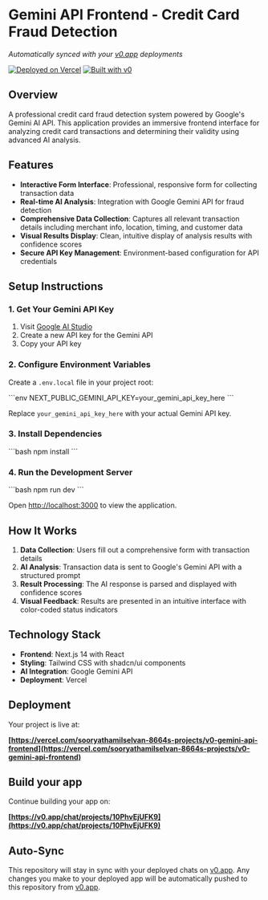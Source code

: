 # Gemini API Frontend - Credit Card Fraud Detection

*Automatically synced with your [v0.app](https://v0.app) deployments*

[![Deployed on Vercel](https://img.shields.io/badge/Deployed%20on-Vercel-black?style=for-the-badge&logo=vercel)](https://vercel.com/sooryathamilselvan-8664s-projects/v0-gemini-api-frontend)
[![Built with v0](https://img.shields.io/badge/Built%20with-v0.app-black?style=for-the-badge)](https://v0.app/chat/projects/10PhvEjUFK9)

## Overview

A professional credit card fraud detection system powered by Google's Gemini AI API. This application provides an immersive frontend interface for analyzing credit card transactions and determining their validity using advanced AI analysis.

## Features

- **Interactive Form Interface**: Professional, responsive form for collecting transaction data
- **Real-time AI Analysis**: Integration with Google Gemini API for fraud detection
- **Comprehensive Data Collection**: Captures all relevant transaction details including merchant info, location, timing, and customer data
- **Visual Results Display**: Clean, intuitive display of analysis results with confidence scores
- **Secure API Key Management**: Environment-based configuration for API credentials

## Setup Instructions

### 1. Get Your Gemini API Key
1. Visit [Google AI Studio](https://makersuite.google.com/app/apikey)
2. Create a new API key for the Gemini API
3. Copy your API key

### 2. Configure Environment Variables
Create a `.env.local` file in your project root:

\`\`\`env
NEXT_PUBLIC_GEMINI_API_KEY=your_gemini_api_key_here
\`\`\`

Replace `your_gemini_api_key_here` with your actual Gemini API key.

### 3. Install Dependencies
\`\`\`bash
npm install
\`\`\`

### 4. Run the Development Server
\`\`\`bash
npm run dev
\`\`\`

Open [http://localhost:3000](http://localhost:3000) to view the application.

## How It Works

1. **Data Collection**: Users fill out a comprehensive form with transaction details
2. **AI Analysis**: Transaction data is sent to Google's Gemini API with a structured prompt
3. **Result Processing**: The AI response is parsed and displayed with confidence scores
4. **Visual Feedback**: Results are presented in an intuitive interface with color-coded status indicators

## Technology Stack

- **Frontend**: Next.js 14 with React
- **Styling**: Tailwind CSS with shadcn/ui components
- **AI Integration**: Google Gemini API
- **Deployment**: Vercel

## Deployment

Your project is live at:

**[https://vercel.com/sooryathamilselvan-8664s-projects/v0-gemini-api-frontend](https://vercel.com/sooryathamilselvan-8664s-projects/v0-gemini-api-frontend)**

## Build your app

Continue building your app on:

**[https://v0.app/chat/projects/10PhvEjUFK9](https://v0.app/chat/projects/10PhvEjUFK9)**

## Auto-Sync

This repository will stay in sync with your deployed chats on [v0.app](https://v0.app).
Any changes you make to your deployed app will be automatically pushed to this repository from [v0.app](https://v0.app).
